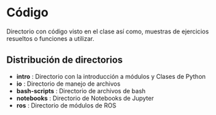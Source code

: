 # Código

Directorio con código visto en el clase así como, muestras de ejercicios resueltos o funciones a utilizar.

## Distribución de directorios


 - **intro** : Directorio con la introducción a módulos y Clases de Python
 - **io** : Directorio de manejo de archivos
 - **bash-scripts** : Directorio de archivos de bash 
 - **notebooks** : Directorio de Notebooks de Jupyter
 - **ros** : Directorio de módulos de ROS
